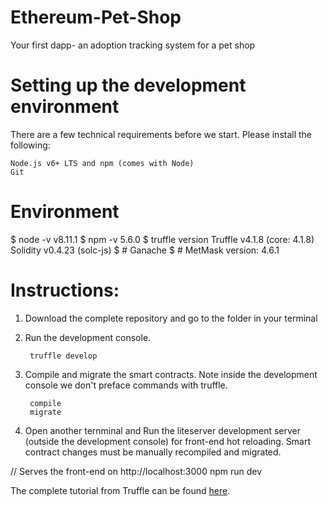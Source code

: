 # Ethereum-Pet-Shop
Your first dapp- an adoption tracking system for a pet shop

# Setting up the development environment
There are a few technical requirements before we start. Please install the following:

    Node.js v6+ LTS and npm (comes with Node)
    Git

# Environment
$ node -v
v8.11.1
$ npm -v
5.6.0
$ truffle version
Truffle v4.1.8 (core: 4.1.8)
Solidity v0.4.23 (solc-js)
$ # Ganache
$ # MetMask version: 4.6.1

# Instructions:
1. Download the complete repository and go to the folder in your terminal

2. Run the development console.

        truffle develop

3. Compile and migrate the smart contracts. Note inside the development console we don't preface commands with truffle.

        compile
        migrate

4. Open another ternminal and Run the liteserver development server (outside the development console) for front-end hot   reloading. 
   Smart contract changes must be manually recompiled and migrated.

  // Serves the front-end on http://localhost:3000
        npm run dev

The complete tutorial from Truffle can be found [here](http://truffleframework.com/tutorials/pet-shop).
